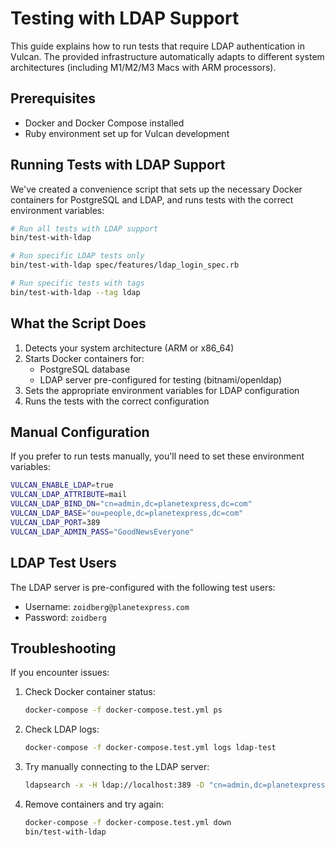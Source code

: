 # Testing with LDAP Support

This guide explains how to run tests that require LDAP authentication in Vulcan. The provided infrastructure automatically adapts to different system architectures (including M1/M2/M3 Macs with ARM processors).

## Prerequisites

- Docker and Docker Compose installed
- Ruby environment set up for Vulcan development

## Running Tests with LDAP Support

We've created a convenience script that sets up the necessary Docker containers for PostgreSQL and LDAP, and runs tests with the correct environment variables:

```bash
# Run all tests with LDAP support
bin/test-with-ldap

# Run specific LDAP tests only
bin/test-with-ldap spec/features/ldap_login_spec.rb

# Run specific tests with tags
bin/test-with-ldap --tag ldap
```

## What the Script Does

1. Detects your system architecture (ARM or x86_64)
2. Starts Docker containers for:
   - PostgreSQL database
   - LDAP server pre-configured for testing (bitnami/openldap)
3. Sets the appropriate environment variables for LDAP configuration
4. Runs the tests with the correct configuration

## Manual Configuration

If you prefer to run tests manually, you'll need to set these environment variables:

```bash
VULCAN_ENABLE_LDAP=true
VULCAN_LDAP_ATTRIBUTE=mail
VULCAN_LDAP_BIND_DN="cn=admin,dc=planetexpress,dc=com"
VULCAN_LDAP_BASE="ou=people,dc=planetexpress,dc=com"
VULCAN_LDAP_PORT=389
VULCAN_LDAP_ADMIN_PASS="GoodNewsEveryone"
```

## LDAP Test Users

The LDAP server is pre-configured with the following test users:

- Username: `zoidberg@planetexpress.com`
- Password: `zoidberg`

## Troubleshooting

If you encounter issues:

1. Check Docker container status:
   ```bash
   docker-compose -f docker-compose.test.yml ps
   ```

2. Check LDAP logs:
   ```bash
   docker-compose -f docker-compose.test.yml logs ldap-test
   ```

3. Try manually connecting to the LDAP server:
   ```bash
   ldapsearch -x -H ldap://localhost:389 -D "cn=admin,dc=planetexpress,dc=com" -w "GoodNewsEveryone" -b "dc=planetexpress,dc=com"
   ```

4. Remove containers and try again:
   ```bash
   docker-compose -f docker-compose.test.yml down
   bin/test-with-ldap
   ```